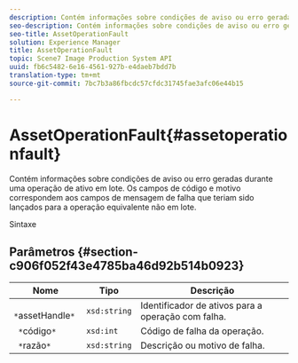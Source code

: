 ```yaml
---
description: Contém informações sobre condições de aviso ou erro geradas durante uma operação de ativo em lote. Os campos de código e motivo correspondem aos campos de mensagem de falha que teriam sido lançados para a operação equivalente não em lote.
seo-description: Contém informações sobre condições de aviso ou erro geradas durante uma operação de ativo em lote. Os campos de código e motivo correspondem aos campos de mensagem de falha que teriam sido lançados para a operação equivalente não em lote.
seo-title: AssetOperationFault
solution: Experience Manager
title: AssetOperationFault
topic: Scene7 Image Production System API
uuid: fb6c5482-6e16-4561-927b-e4daeb7bdd7b
translation-type: tm+mt
source-git-commit: 7bc7b3a86fbcdc57cfdc31745fae3afc06e44b15

---
```



# AssetOperationFault{#assetoperationfault}

Contém informações sobre condições de aviso ou erro geradas durante uma operação de ativo em lote. Os campos de código e motivo correspondem aos campos de mensagem de falha que teriam sido lançados para a operação equivalente não em lote.

Sintaxe

## Parâmetros {#section-c906f052f43e4785ba46d92b514b0923}

| Nome | Tipo | Descrição |
|---|---|---|
| ` *`assetHandle`*` | `xsd:string` | Identificador de ativos para a operação com falha. |
| ` *`código`*` | `xsd:int` | Código de falha da operação. |
| ` *`razão`*` | `xsd:string` | Descrição ou motivo de falha. |

